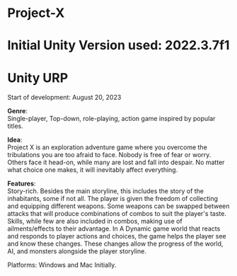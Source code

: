 # Project-X
# Initial Unity Version used: 2022.3.7f1
# Unity URP

Start of development: August 20, 2023

<b>Genre</b>:<br/>
Single-player, Top-down, role-playing, action game inspired by popular titles.

<b>Idea</b>:<br/>
Project X is an exploration adventure game where you overcome the tribulations you are too afraid to face.
Nobody is free of fear or worry. Others face it head-on, while many are lost and fall into despair.
No matter what choice one makes, it will inevitably affect everything.

<b>Features</b>:<br/>
Story-rich. Besides the main storyline, this includes the story of the inhabitants, some if not all.
The player is given the freedom of collecting and equipping different weapons.
Some weapons can be swapped between attacks that will produce combinations of combos to suit the player's taste.
Skills, while few are also included in combos, making use of ailments/effects to their advantage.
In A Dynamic game world that reacts and responds to player actions and choices, the game helps the player see and know these changes.
These changes allow the progress of the world, AI, and monsters alongside the player storyline. 

Platforms:
Windows and Mac Initially.


